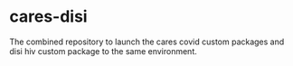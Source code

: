 # cares-disi
The combined repository to launch the cares covid custom packages and disi hiv custom package to the same environment.
